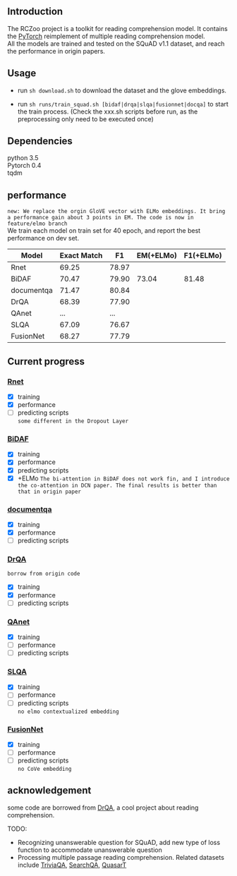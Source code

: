
## Introduction
The RCZoo project is a toolkit for reading comprehension model. It contains the [PyTorch](https://pytorch.org/) reimplement of multiple reading comprehension model.  
All the models are trained and tested on the SQuAD v1.1 dataset, and reach the performance in origin papers.  

## Usage
 - run `sh download.sh` to download the dataset and the glove embeddings. 

 - run `sh runs/train_squad.sh [bidaf|drqa|slqa|fusionnet|docqa]` to start the train process. (Check the xxx.sh scripts before run, as the preprocessing only need to be executed once)

 
## Dependencies
python 3.5  
Pytorch 0.4  
tqdm  


## performance

`new: We replace the orgin GloVE vector with ELMo embeddings. It bring a performance gain about 3 points in EM. The code is now in feature/elmo branch`  
We train each model on train set for 40 epoch, and report the best performance on dev set.  


Model | Exact Match | F1 | EM(+ELMo) | F1(+ELMo)
---- | --- | --- | --- | --- 
Rnet | 69.25 | 78.97 |
BiDAF | 70.47 | 79.90 | 73.04 | 81.48
documentqa | 71.47 | 80.84 | 
DrQA | 68.39 | 77.90 |
QAnet | ... | ... |
SLQA | 67.09 | 76.67 | 
FusionNet | 68.27 | 77.79 |  

## Current progress
### [Rnet](https://www.microsoft.com/en-us/research/wp-content/uploads/2017/05/r-net.pdf)
- [x] training
- [x] performance
- [ ] predicting scripts  
`some different in the Dropout Layer`
### [BiDAF](https://arxiv.org/abs/1611.01603)
- [x] training
- [x] performance
- [x] predicting scripts  
- [x] +ELMo
`The bi-attention in BiDAF does not work fin, and I introduce the co-attention in DCN paper. The final results is better than that in origin paper`
### [documentqa](https://arxiv.org/abs/1710.10723)
- [x] training
- [x] performance
- [ ] predicting scripts
### [DrQA](https://arxiv.org/abs/1704.00051)
`borrow from origin code`
- [x] training
- [x] performance
- [ ] predicting scripts
### [QAnet](https://arxiv.org/abs/1804.09541)
- [x] training
- [ ] performance
- [ ] predicting scripts
### [SLQA](http://aclweb.org/anthology/P18-1158)
- [x] training
- [ ] performance
- [ ] predicting scripts   
`no elmo contextualized embedding`
### [FusionNet](https://openreview.net/forum?id=BJIgi_eCZ&noteId=BJIgi_eCZ)
- [x] training
- [ ] performance
- [ ] predicting scripts   
`no CoVe embedding`

 ## acknowledgement
  some code are borrowed from [DrQA](https://github.com/facebookresearch/DrQA.git), a cool project about reading comprehension.  
 
TODO:  
 - Recognizing unanswerable question for SQuAD, add new type of loss function to accommodate unanswerable question  
 - Processing multiple passage reading comprehension. Related datasets include [TriviaQA](http://nlp.cs.washington.edu/triviaqa/), [SearchQA](https://arxiv.org/abs/1704.05179), [QuasarT](https://arxiv.org/abs/1707.03904)

